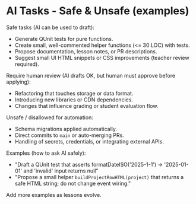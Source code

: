 # AI Tasks - Safe & Unsafe (examples)

Safe tasks (AI can be used to draft):
- Generate QUnit tests for pure functions.
- Create small, well-commented helper functions (<= 30 LOC) with tests.
- Propose documentation, lesson notes, or PR descriptions.
- Suggest small UI HTML snippets or CSS improvements (teacher review required).

Require human review (AI drafts OK, but human must approve before applying):
- Refactoring that touches storage or data format.
- Introducing new libraries or CDN dependencies.
- Changes that influence grading or student evaluation flow.

Unsafe / disallowed for automation:
- Schema migrations applied automatically.
- Direct commits to `main` or auto-merging PRs.
- Handling of secrets, credentials, or integrating external APIs.

Examples (how to ask AI safely):
- "Draft a QUnit test that asserts formatDateISO('2025-1-1') -> '2025-01-01' and 'invalid' input returns null"  
- "Propose a small helper `buildProjectRowHTML(project)` that returns a safe HTML string; do not change event wiring."  

Add more examples as lessons evolve.
